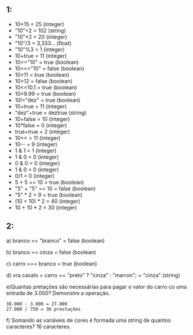## 1:
- 10+15 = 25 (integer)
- "10"+2 = 102 (string)
- "10"*2 = 20 (integer)
- "10"/3 = 3,333... (float)
- "10"%3 = 1 (integer)
- 10+true = 11 (integer)
- 10=="10" = true (boolean)
- 10==="10" = false (boolean)
- 10<11 = true (boolean)
- 10>12 = false (boolean)
- 10<=10.1 = true (boolean)
- 10>9.99 = true (boolean)
- 10!="dez" = true (boolean)
- 10+true =  11 (integer)
- "dez"+true = deztrue (string)
- 10+false = 10 (integer)
- 10*false = 0 (integer)
- true+true = 2 (integer)
- 10++ = 11 (integer)
- 10-- = 9 (integer)
- 1 & 1 = 1 (integer)
- 1 & 0 = 0 (integer)
- 0 & 0 = 0 (integer)
- 1 & 0 = 0 (integer)
- 0/1 = 0 (integer)
- 5 + 5 == 10 = true (boolean)
- "5" + "5" == 10 = false (boolean)
- "5" * 2 > 9 = true (boolean)
- (10 + 10) * 2 = 40 (integer)
- 10 + 10 * 2 = 30 (integer)

## 2:

a) branco == "branco" = false (boolean)


b) branco == cinza = false (boolean)


c) carro === branco = true (boolean)


d) vra cavalo = carro == "preto" ? "cinza" : "marron"; = "cinza" (string)


e)Quantas pretações são necessárias para pagar o valor do carro co uma entrada de 3.000? Demonstre a operação.


	30.000 - 3.000 = 27.000
	27.000 / 750 = 36 prestações


f) Somando as variáveis de cores é formada uma string de quantos caracteres? 16 caracteres.
